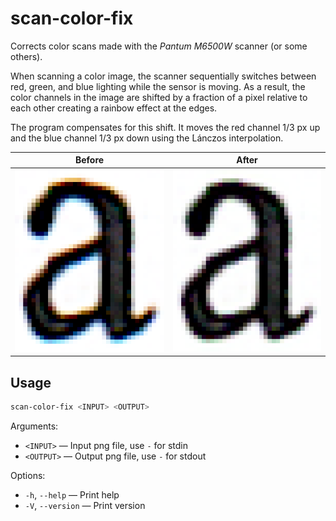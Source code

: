 # scan-color-fix

Corrects color scans made with the _Pantum M6500W_ scanner (or some others).

When scanning a color image, the scanner sequentially switches between red, green, and blue lighting while the sensor is moving.
As a result, the color channels in the image are shifted by a fraction of a pixel relative to each other creating a rainbow effect at the edges.

The program compensates for this shift. It moves the red channel 1/3 px up and the blue channel 1/3 px down using the ́Lánczos interpolation.

| Before | After |
|:------:|:-----:|
|![before](img/a_x8_orig.png)|![before](img/a_x8_fixed.png)|

## Usage

```sh
scan-color-fix <INPUT> <OUTPUT>
```

Arguments:
- `<INPUT>` — Input png file, use `-` for stdin
- `<OUTPUT>` — Output png file, use `-` for stdout

Options:
- `-h`, `--help` — Print help
- `-V`, `--version` — Print version
